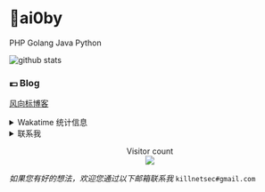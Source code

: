 # 🐤ai0by

PHP Golang Java Python

![github stats](https://github-readme-stats.vercel.app/api?username=ai0by&&show_icons=true&&title_color=1abc9c&&icon_color=1abc9c)


### 💷 Blog

[风向标博客](https://sbcoder.cn)


<details>

<summary>Wakatime 统计信息</summary>


<!--START_SECTION:waka-->

- **想成为架构师的初学者**
- **需要不断学习的奋斗者**

![Lines of code](https://img.shields.io/badge/I%20am%20Written-104563%20lines%20of%20code-blue)

<!--END_SECTION:waka-->

</details>

<details>

<summary>联系我</summary>

- 邮箱：killnetsec@gmail.com
- TG  ：ai0by 


风向标博客 (👇扫一扫更方便👇)

![](https://api.46wz.com/qrcode.php?url=https://sbcoder.cn)

</details>

<p align="center"> 
  Visitor count<br>
  <img src="https://profile-counter.glitch.me/ai0by/count.svg" />
</p>

*如果您有好的想法，欢迎您通过以下邮箱联系我* `killnetsec#gmail.com`
